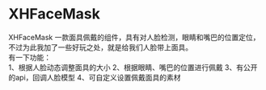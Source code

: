 XHFaceMask
==========

XHFaceMask 一款面具佩戴的组件，具有对人脸检测，眼睛和嘴巴的位置定位，不过为此我加了一些好玩之处，就是给我们人脸带上面具。   
有一下功能：    
1、根据人脸动态调整面具的大小
2、根据眼睛、嘴巴的位置进行佩戴
3、有公开的api，回调人脸模型
4、可自定义设置佩戴面具的素材
